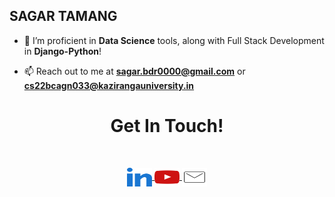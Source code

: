 ## SAGAR TAMANG

- 🌱 I’m proficient in **Data Science** tools, along with Full Stack Development in **Django-Python**!

- 📫 Reach out to me at **sagar.bdr0000@gmail.com** or **cs22bcagn033@kazirangauniversity.in**

<h1 align="center">Get In Touch!</h1>
<br>
<p align="center">
  <a href="https://www.linkedin.com/in/sagar-tmg/">
    <img align="center" src="https://github.com/SAGAR-TAMANG/SAGAR-TAMANG/blob/main/icons/linked-in-alt.svg" alt="LinkedIn" height="30" width="40" />
  </a> 
  <a href="https://www.youtube.com/@sagartamang0000">
    <img align="center" src="https://github.com/SAGAR-TAMANG/SAGAR-TAMANG/blob/main/icons/youtube.svg" alt="LinkedIn" height="30" width="40" />
  </a> 
  <a href="mailto:sagar.bdr0000@gmail.com">
    <img align="center" src="https://github.com/SAGAR-TAMANG/SAGAR-TAMANG/blob/main/icons/mail.svg" alt="Mail" height="30" width="40"  />
  </a>
</p>

